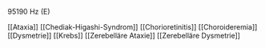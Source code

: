 95190 Hz (E)

[[Ataxia]]
[[Chediak-Higashi-Syndrom]]
[[Chorioretinitis]]
[[Choroideremia]]
[[Dysmetrie]]
[[Krebs]]
[[Zerebelläre Ataxie]]
[[Zerebelläre Dysmetrie]]
